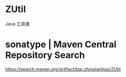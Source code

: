 # ZUtil

Java 工具类

# sonatype | Maven Central Repository Search

https://search.maven.org/artifact/top.zhogjianhao/ZUtil
